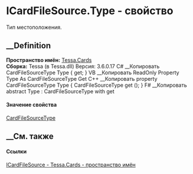 # ICardFileSource.Type - свойство
Тип местоположения.
##  __Definition
 **Пространство имён:** [Tessa.Cards](N_Tessa_Cards.htm)  
 **Сборка:** Tessa (в Tessa.dll) Версия: 3.6.0.17
C# __Копировать
    CardFileSourceType Type { get; }
VB __Копировать
     ReadOnly Property Type As CardFileSourceType
    	Get
C++ __Копировать
    property CardFileSourceType Type {
    	CardFileSourceType get ();
    }
F# __Копировать
     abstract Type : CardFileSourceType with get
#### Значение свойства
[CardFileSourceType](T_Tessa_Cards_CardFileSourceType.htm)
##  __См. также
#### Ссылки
[ICardFileSource - ](T_Tessa_Cards_ICardFileSource.htm)
[Tessa.Cards - пространство имён](N_Tessa_Cards.htm)

